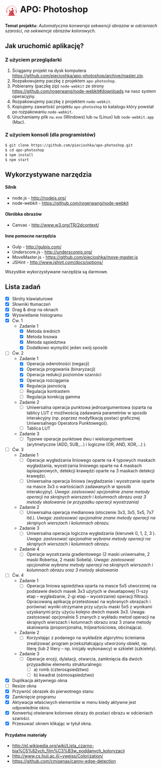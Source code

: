 # <img src="/images/wsisiz.png" align="top" alt="WSISIZ" /> APO: Photoshop

**Temat projektu:** _Automatyczna konwersja sekwencji obrazów w odcieniach szarości, na sekwencje obrazów kolorowych._

## Jak uruchomić aplikację?

### Z użyciem przeglądarki

1. Ściągamy projekt na dysk komputera https://github.com/piecioshka/apo-photoshop/archive/master.zip.
2. Rozpakowujemy paczkę z projektem `apo-photoshop`.
3. Pobieramy (paczkę zip) `node-webkit` ze strony https://github.com/rogerwang/node-webkit#downloads na nasz system operacyjny.
4. Rozpakowujemy paczkę z projektem `node-webkit`.
5. Kopiujemy zawartość projektu `apo-photoshop` to katalogu który powstał po rozpakowaniu `node-webkit`.
6. Uruchamiamy plik `nw.exe` (Windows) lub `nw` (Linux) lub `node-webkit.app` (Mac).

### Z użyciem konsoli (dla programistów)

```
$ git clone https://github.com/piecioshka/apo-photoshop.git
$ cd apo-photoshop
$ npm install
$ npm start
```

## Wykorzystywane narzędzia

#### Silnik

- node.js - http://nodejs.org/
- node-webkit - https://github.com/rogerwang/node-webkit

#### Obróbka obrazów

- Canvas - http://www.w3.org/TR/2dcontext/

#### Inne pomocne narzędzia

- Gulp - http://gulpjs.com/
- Underscore.js - http://underscorejs.org/
- MoveMaster.js - https://github.com/piecioshka/move-master.js
- JSHint - http://www.jshint.com/docs/options/

Wszystkie wykorzystywane narzędzia są darmowe.

## Lista zadań

- [x] Skróty klawiaturowe
- [x] Słowniki tłumaczeń
- [x] Drag & drop na oknach
- [x] Wyświetlanie histogramu
- [x] Ćw. 1
    - Zadanie 1
        - [x] Metoda średnich
        - [x] Metoda losowa
        - [x] Metoda sąsiedztwa
        - [x] Dodatkowo wymyślić jeden swój sposób
- [ ] Ćw. 2
    - Zadanie 1
        - [x] Operacja odwrotności (negacji)
        - [x] Operacja progowania (binaryzacji)
        - [x] Operacja redukcji poziomów szarości
        - [x] Operacja rozciągania
        - [x] Regulacja jasnością
        - [ ] Regulacja kontrastem
        - [ ] Regulacja korekcją gamma
    - Zadanie 2
        - [ ] Uniwersalna operacja punktowa jednoargumentowa (oparta na tablicy LUT z możliwością zadawania parametrów w sposób interakcyjny (np. poprzez modyfikację postaci graficznej Uniwersalnego Operatora Punktowego)).
        - [ ] Tablica LUT
    - Zadanie 3
        - [ ] Typowe operacje punktowe dwu i wieloargumentowe (arytmetyczne (ADD, SUB,...) i logiczne (OR, AND, XOR,...) ).
- [ ] Ćw. 3
    - Zadanie 1
        - [ ] Operacje wygładzania liniowego oparte na 4 typowych maskach wygładzania, wyostrzania liniowego oparte na 4 maskach laplasjanowych, detekcji krawędzi oparte na 3 maskach detekcji krawędzi.
        - [ ] Uniwersalna operacja liniowa (wygładzanie i wyostrzanie oparte na masce 3x3 o wartościach zadawanych w sposób interakcyjny).
        *Uwaga: zastosować opcjonalnie znane metody operacji na skrajnych wierszach i kolumnach obrazu oraz 3 metody skalowania (w przypadku operacji wyostrzania)*
    - Zadanie 2
        - [ ] Uniwersalna operacja medianowa (otoczenie 3x3, 3x5, 5x5, 7x7 itd.).
        *Uwaga: zastosować opcjonalnie znane metody operacji na skrajnych wierszach i kolumnach obrazu.*
    - Zadanie 3
        - [ ] Uniwersalna operacja logiczna wygładzania (kierunek 0, 1, 2, 3 ).
        *Uwaga: zastosować opcjonalnie wybrane metody operacji na skrajnych wierszach i kolumnach obrazu.*
    - Zadanie 4
        - [ ] Operacje wyostrzania gradientowego (2 maski uniwersalne, 2 maski Robertsa, 2 maski Sobela).
        *Uwaga: zastosować opcjonalnie wybrane metody operacji na skrajnych wierszach i kolumnach obrazu oraz 3 metody skalowania*
- [ ] Ćw. 4
    - Zadanie 1
        - [ ] Operacja liniowa sąsiedztwa oparta na masce 5x5 utworzonej na podstawie dwóch masek 3x3 użytych w dwuetapowej (1-szy etap – wygładzanie, 2-gi etap – wyostrzanie) operacji filtracji. Opracowaną aplikację przetestować na wybranych obrazach i porównać wyniki otrzymane przy użyciu maski 5x5 z wynikami uzyskanymi przy użyciu kolejno dwóch masek 3x3. Uwaga: zastosować opcjonalnie 5 znanych z wykładu metod operacji na skrajnych wierszach i kolumnach obrazu oraz 3 znane metody skalowania (proporcjonalna, trójwartościowa, obcinająca).
    - Zadanie 2
        - [ ] Korzystając z podanego na wykładzie algorytmu ścieniania zrealizować program przekształcający utworzony obiekt, np. literę (lub 2 litery – np. inicjały wykonawcy) w szkielet (szkielety).
    - Zadanie 3
        - [ ] Operacje erozji, dylatacji, otwarcia, zamknięcia dla dwóch przypadków elementu strukturalnego:
            - [ ] a) romb (czterosąsiedztwo)
            - [ ] b) kwadrat (ośmiosąsiedztwo)

- [x] Duplikacja aktywnego okna
- [ ] Resize okna
- [x] Przywróć obrazek do pierwotnego stanu
- [x] Zamknięcie programu
- [x] Aktywacja właściwych elementów w menu kiedy aktywne jest odpowiednie okno.
- [x] Konwertuj otwierane kolorowe obrazy do postaci obrazu w odcieniach szarości.
- [x] Przesuwać oknem klikając w tytuł okna.

#### Przydatne materiały

- http://pl.wikipedia.org/wiki/Lista_czarno-bia%C5%82ych_film%C3%B3w_poddanych_koloryzacji
- http://www.cs.huji.ac.il/~yweiss/Colorization/
- https://github.com/cmisenas/canny-edge-detection
